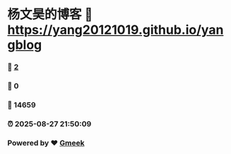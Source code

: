 # 杨文昊的博客 :link: https://yang20121019.github.io/yangblog 
### :page_facing_up: [2](https://yang20121019.github.io/yangblog/tag.html) 
### :speech_balloon: 0 
### :hibiscus: 14659 
### :alarm_clock: 2025-08-27 21:50:09 
### Powered by :heart: [Gmeek](https://github.com/Meekdai/Gmeek)
